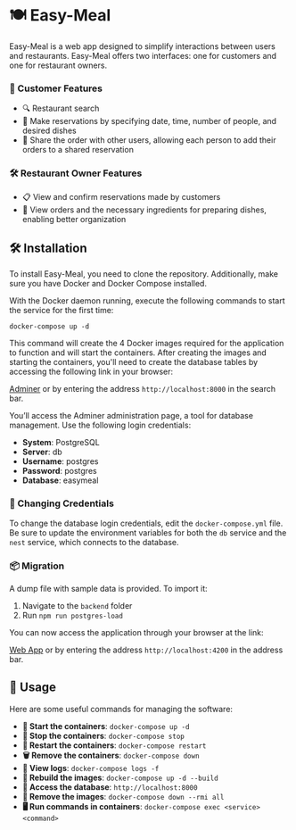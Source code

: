 # 🍽️ Easy-Meal

Easy-Meal is a web app designed to simplify interactions between users and restaurants. Easy-Meal offers two interfaces: one for customers and one for restaurant owners.

### 🌟 Customer Features
- 🔍 Restaurant search
- 📅 Make reservations by specifying date, time, number of people, and desired dishes
- 👥 Share the order with other users, allowing each person to add their orders to a shared reservation

### 🛠️ Restaurant Owner Features
- 📋 View and confirm reservations made by customers
- 🍲 View orders and the necessary ingredients for preparing dishes, enabling better organization

## 🛠️ Installation

To install Easy-Meal, you need to clone the repository. Additionally, make sure you have Docker and Docker Compose installed.

With the Docker daemon running, execute the following commands to start the service for the first time:

```
docker-compose up -d
```

This command will create the 4 Docker images required for the application to function and will start the containers. After creating the images and starting the containers, you'll need to create the database tables by accessing the following link in your browser:

[Adminer](http://localhost:8000) or by entering the address `http://localhost:8000` in the search bar.

You’ll access the Adminer administration page, a tool for database management. Use the following login credentials:

- **System**: PostgreSQL  
- **Server**: db  
- **Username**: postgres  
- **Password**: postgres  
- **Database**: easymeal  

### 🔐 Changing Credentials

To change the database login credentials, edit the `docker-compose.yml` file. Be sure to update the environment variables for both the `db` service and the `nest` service, which connects to the database.

### 📦 Migration

A dump file with sample data is provided. To import it:
1. Navigate to the `backend` folder
2. Run `npm run postgres-load`

You can now access the application through your browser at the link:

[Web App](http://localhost:4200) or by entering the address `http://localhost:4200` in the address bar.

## 🧰 Usage

Here are some useful commands for managing the software:

- **🚀 Start the containers**: `docker-compose up -d`
- **🛑 Stop the containers**: `docker-compose stop`
- **🔄 Restart the containers**: `docker-compose restart`
- **🗑️ Remove the containers**: `docker-compose down`
- **📜 View logs**: `docker-compose logs -f`
- **🔧 Rebuild the images**: `docker-compose up -d --build`
- **🔑 Access the database**: `http://localhost:8000`
- **🧹 Remove the images**: `docker-compose down --rmi all`
- **🖥️ Run commands in containers**: `docker-compose exec <service> <command>`
